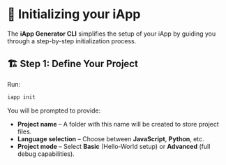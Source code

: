 # 🔑 Initializing your iApp

The **iApp Generator CLI** simplifies the setup of your iApp by guiding you through a step-by-step initialization process.

## 🏗 Step 1: Define Your Project

Run:

```sh
iapp init
```

You will be prompted to provide:

- **Project name** – A folder with this name will be created to store project files.
- **Language selection** – Choose between **JavaScript**, **Python**, etc.
- **Project mode** – Select **Basic** (Hello-World setup) or **Advanced** (full debug capabilities).
